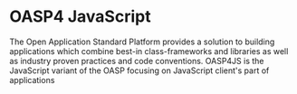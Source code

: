 # OASP4 JavaScript

The Open Application Standard Platform provides a solution to building applications which combine best-in class-frameworks and libraries as well as industry proven practices and code conventions.
OASP4JS is the JavaScript variant of the OASP focusing on JavaScript client's part of applications